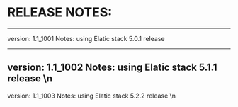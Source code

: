 RELEASE NOTES:
==============

--------------------
version: 1.1_1001
Notes: using Elatic stack 5.0.1 release

--------------------
version: 1.1_1002
Notes: using Elatic stack 5.1.1 release
\n
--------------------
version: 1.1_1003
Notes: using Elatic stack 5.2.2 release
\n

